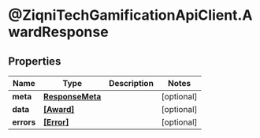 # @ZiqniTechGamificationApiClient.AwardResponse

## Properties

Name | Type | Description | Notes
------------ | ------------- | ------------- | -------------
**meta** | [**ResponseMeta**](ResponseMeta.md) |  | [optional] 
**data** | [**[Award]**](Award.md) |  | [optional] 
**errors** | [**[Error]**](Error.md) |  | [optional] 



